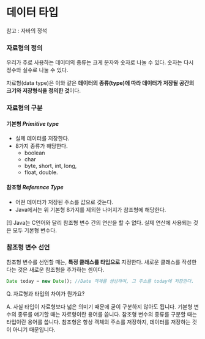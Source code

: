 # 데이터 타입

참고 : 자바의 정석

### 자료형의 정의

우리가 주로 사용하는 데이터의 종류는 크게 문자와 숫자로 나눌 수 있다.
숫자는 다시 정수와 실수로 나눌 수 있다.

자료형(data type)은 이와 같은
**데이터의 종류(type)에 따라 데이터가 저장될 공간의 크기와 저장형식을 정의한 것**이다.

### 자료형의 구분
  
#### 기본형 *Primitive type* 
 - 실제 데이터를 저장한다.
 - 8가지 종류가 해당한다. 
    - boolean
    - char 
    - byte, short, int, long, 
    - float, double. 
    &nbsp;  
#### 참조형 *Reference Type*
  - 어떤 데이터가 저장된 주소를 값으로 갖는다.
  - Java에서는 위 기본형 8가지를 제외한 나머지가 참조형에 해당한다.

[!] Java는 C언어와 달리 참조형 변수 간의 연산을 할 수 없다. 
실제 연산에 사용되는 것은 모두 기본형 변수다.

### 참조형 변수 선언

참조형 변수를 선언할 때는, **특정 클래스를 타입으로** 지정한다.
새로운 클래스를 작성한다는 것은 새로운 참조형을 추가하는 셈이다.

```jsx
Date today = new Date(); //Date 객체를 생성하여, 그 주소를 today에 저장한다.
```

Q. 자료형과 타입의 차이가 뭔가요?

A. 사실 타입이 자료형보다 넓은 의미기 때문에 굳이 구분하지 않아도 됩니다.
기본형 변수의 종류를 얘기할 때는 자료형이란 용어를 씁니다.
참조형 변수의 종류를 구분할 때는 타입이란 용어를 씁니다.
참조형은 항상 객체의 주소를 저장하지, 데이터를 저장하는 것이 아니기 때문입니다.
